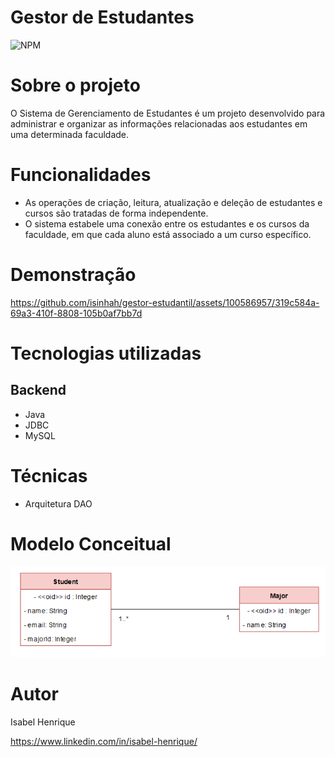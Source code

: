 # Gestor de Estudantes

![NPM](https://img.shields.io/npm/l/react)

# Sobre o projeto

O Sistema de Gerenciamento de Estudantes é um projeto desenvolvido para administrar e organizar as informações relacionadas aos estudantes em uma determinada faculdade.

# Funcionalidades

- As operações de criação, leitura, atualização e deleção de estudantes e cursos são tratadas de forma independente.
- O sistema estabele uma conexão entre os estudantes e os cursos da faculdade, em que cada aluno está associado a um curso específico.

# Demonstração
https://github.com/isinhah/gestor-estudantil/assets/100586957/319c584a-69a3-410f-8808-105b0af7bb7d


# Tecnologias utilizadas

## Backend

- Java
- JDBC
- MySQL

# Técnicas
- Arquitetura DAO

# Modelo Conceitual
![diagrama](/assets/uml.png)

# Autor

Isabel Henrique

https://www.linkedin.com/in/isabel-henrique/
